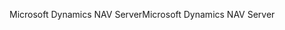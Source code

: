 <span data-ttu-id="e50a4-101">Microsoft Dynamics NAV Server</span><span class="sxs-lookup"><span data-stu-id="e50a4-101">Microsoft Dynamics NAV Server</span></span>